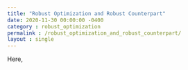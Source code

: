 ```yaml
---
title: "Robust Optimization and Robust Counterpart"
date: 2020-11-30 00:00:00 -0400
category : robust_optimization
permalink : /robust_optimization_and_robust_counterpart/
layout : single
---
```


Here,


